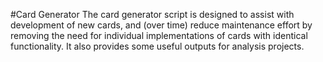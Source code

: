 #Card Generator
The card generator script is designed to assist with development of new cards, and (over time) reduce maintenance effort by removing the need for individual implementations of cards with identical functionality. It also provides some useful outputs for analysis projects.